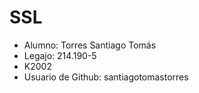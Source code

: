 # SSL
- Alumno: Torres Santiago Tomás
- Legajo: 214.190-5
- K2002
- Usuario de Github: santiagotomastorres
